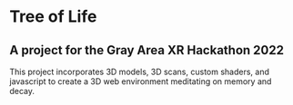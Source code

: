 # Tree of Life

## A project for the Gray Area XR Hackathon 2022

This project incorporates 3D models, 3D scans, custom shaders, and javascript to create a 3D web environment meditating on memory and decay. 
